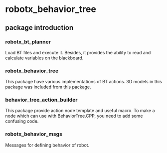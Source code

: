 # robotx_behavior_tree
## package introduction
### robotx_bt_planner
Load BT files and execute it.
Besides, it provides the ability to read and calculate variables on the blackboard.

### robotx_behavior_tree
This package have various implementations of BT actions.
3D models in this package was included from [this package.](https://github.com/osrf/vrx)  

### behavior_tree_action_builder
This package provide action node template and useful macro.
To make a node which can use with BehaviorTree.CPP, you need to add some confusing code.

### robotx_behavior_msgs
Messages for defining behavior of robot.  
